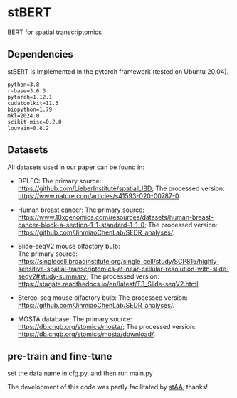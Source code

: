 # stBERT
BERT for spatial transcriptomics

## Dependencies
stBERT is implemented in the pytorch framework (tested on Ubuntu 20.04). 
~~~
python=3.8
r-base=3.6.3
pytorch=1.12.1
cudatoolkit=11.3
biopython=1.79
mkl=2024.0
scikit-misc=0.2.0
louvain=0.8.2
~~~

## Datasets

All datasets used in our paper can be found in:

* DPLFC: 
  The primary source: https://github.com/LieberInstitute/spatialLIBD; 
  The processed version: https://www.nature.com/articles/s41593-020-00787-0.

* Human breast cancer: 
  The primary source: https://www.10xgenomics.com/resources/datasets/human-breast-cancer-block-a-section-1-1-standard-1-1-0; 
  The processed version: https://github.com/JinmiaoChenLab/SEDR_analyses/.

* Slide-seqV2 mouse olfactory bulb:  
  The primary source: https://singlecell.broadinstitute.org/single_cell/study/SCP815/highly-sensitive-spatial-transcriptomics-at-near-cellular-resolution-with-slide-seqv2#study-summary; 
  The processed version: https://stagate.readthedocs.io/en/latest/T3_Slide-seqV2.html.

* Stereo-seq mouse olfactory bulb: 
  The processed version: https://github.com/JinmiaoChenLab/SEDR_analyses/.

* MOSTA database: 
  The primary source: https://db.cngb.org/stomics/mosta/; 
  The processed version: https://db.cngb.org/stomics/mosta/download/.

## pre-train and fine-tune
set the data name in cfg.py, and then run main.py

The development of this code was partly facilitated by [stAA](https://github.com/CSUBioGroup/stAA), thanks!

